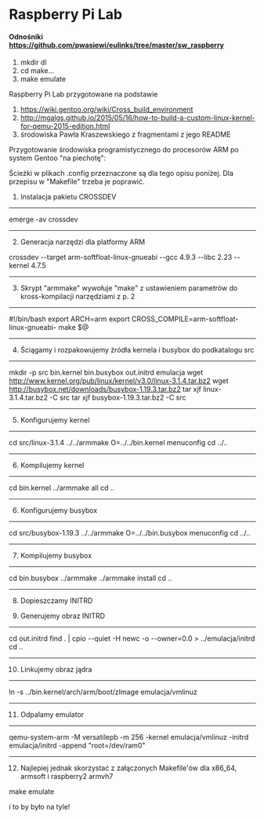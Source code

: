 # Raspberry Pi Lab 

#### Odnośniki https://github.com/pwasiewi/eulinks/tree/master/sw_raspberry

1. mkdir dl
2. cd make...
3. make emulate

Raspberry Pi Lab przygotowane na podstawie 
1) https://wiki.gentoo.org/wiki/Cross_build_environment
2) http://mgalgs.github.io/2015/05/16/how-to-build-a-custom-linux-kernel-for-qemu-2015-edition.html
3) środowiska Pawła Kraszewskiego z fragmentami z jego README

Przygotowanie środowiska programistycznego do procesorów ARM po system Gentoo
"na piechotę":

Ścieżki w plikach .config przeznaczone są dla tego opisu poniżej. Dla przepisu
w "Makefile" trzeba je poprawić.

1. Instalacja pakietu CROSSDEV

----------------------------------------------------------------------------

emerge -av crossdev

----------------------------------------------------------------------------

2. Generacja narzędzi dla platformy ARM

crossdev --target arm-softfloat-linux-gnueabi --gcc 4.9.3 --libc 2.23 --kernel 4.7.5

----------------------------------------------------------------------------

3. Skrypt "armmake" wywołuje "make" z ustawieniem parametrów do kross-kompilacji
   narzędziami z p. 2

----------------------------------------------------------------------------

#!/bin/bash
export ARCH=arm
export CROSS_COMPILE=arm-softfloat-linux-gnueabi-
make $@

----------------------------------------------------------------------------

4. Ściągamy i rozpakowujemy źródła kernela i busybox do podkatalogu src

----------------------------------------------------------------------------

mkdir -p src bin.kernel bin.busybox out.initrd emulacja
wget http://www.kernel.org/pub/linux/kernel/v3.0/linux-3.1.4.tar.bz2
wget http://busybox.net/downloads/busybox-1.19.3.tar.bz2
tar xjf linux-3.1.4.tar.bz2 -C src
tar xjf busybox-1.19.3.tar.bz2 -C src

----------------------------------------------------------------------------

5. Konfigurujemy kernel

----------------------------------------------------------------------------

cd src/linux-3.1.4
../../armmake O=../../bin.kernel menuconfig
cd ../..

----------------------------------------------------------------------------

6. Kompilujemy kernel

----------------------------------------------------------------------------

cd bin.kernel
../armmake all
cd ..

----------------------------------------------------------------------------

6. Konfigurujemy busybox

----------------------------------------------------------------------------

cd src/busybox-1.19.3
../../armmake O=../../bin.busybox menuconfig
cd ../..

----------------------------------------------------------------------------

7. Kompilujemy busybox

----------------------------------------------------------------------------

cd bin.busybox
../armmake
../armmake install
cd ..

----------------------------------------------------------------------------

8. Dopieszczamy INITRD

9. Generujemy obraz INITRD

----------------------------------------------------------------------------

cd out.initrd
find . | cpio --quiet -H newc -o --owner=0.0 > ../emulacja/initrd
cd ..

----------------------------------------------------------------------------

10. Linkujemy obraz jądra

----------------------------------------------------------------------------

ln -s ../bin.kernel/arch/arm/boot/zImage emulacja/vmlinuz

----------------------------------------------------------------------------

11. Odpalamy emulator

----------------------------------------------------------------------------

qemu-system-arm -M versatilepb -m 256 -kernel emulacja/vmlinuz -initrd emulacja/initrd -append "root=/dev/ram0"

----------------------------------------------------------------------------

12. Najlepiej jednak skorzystać z załączonych Makefile'ów dla x86_64, armsoft i raspberry2 armvh7

make emulate

i to by było na tyle!

